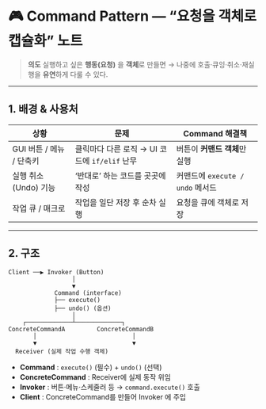 # 🎮 Command Pattern — “요청을 객체로 캡슐화” 노트

> **의도**
> 실행하고 싶은 **행동(요청)** 을 **객체**로 만들면
> → 나중에 호출·큐잉·취소·재실행을 **유연**하게 다룰 수 있다.

---

## 1. 배경 & 사용처

| 상황                | 문제                               | Command 해결책               |
| ----------------- | -------------------------------- | ------------------------- |
| GUI 버튼 / 메뉴 / 단축키 | 클릭마다 다른 로직 → UI 코드에 `if/elif` 난무 | 버튼이 **커맨드 객체**만 실행        |
| 실행 취소(Undo) 기능    | ‘반대로’ 하는 코드를 곳곳에 작성              | 커맨드에 `execute / undo` 메서드 |
| 작업 큐 / 매크로        | 작업을 일단 저장 후 순차 실행                | 요청을 큐에 객체로 저장             |

---

## 2. 구조

```
Client ──▶ Invoker (Button)
                  │
                  ▼
             Command (interface)
             ├── execute()
             ├── undo() (옵션)
                  │
    ┌─────────────┴─────────────┐
ConcreteCommandA         ConcreteCommandB
       │                           │
       ▼                           ▼
  Receiver (실제 작업 수행 객체)
```

* **Command** : `execute()` (필수) + `undo()` (선택)
* **ConcreteCommand** : Receiver에 실제 동작 위임
* **Invoker** : 버튼·메뉴·스케줄러 등 → `command.execute()` 호출
* **Client** : ConcreteCommand를 만들어 Invoker 에 주입

